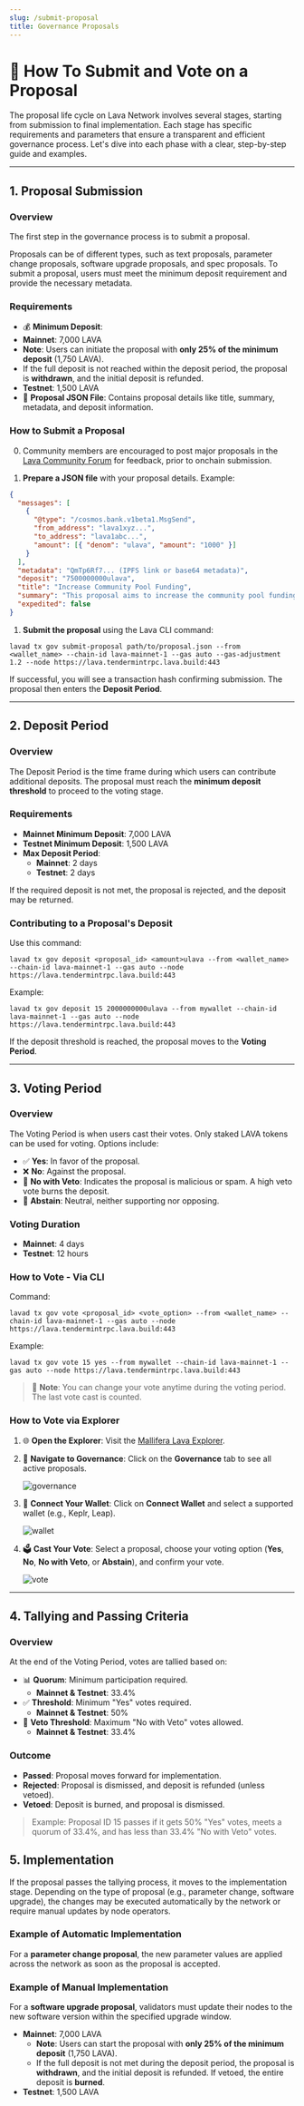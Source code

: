 ```yaml
---
slug: /submit-proposal
title: Governance Proposals
---
```


# 📜 How To Submit and Vote on a Proposal

The proposal life cycle on Lava Network involves several stages, starting from submission to final implementation. Each stage has specific requirements and parameters that ensure a transparent and efficient governance process. Let's dive into each phase with a clear, step-by-step guide and examples.

---

## 1. Proposal Submission

### Overview

The first step in the governance process is to submit a proposal.

Proposals can be of different types, such as text proposals, parameter change proposals, software upgrade proposals, and spec proposals. To submit a proposal, users must meet the minimum deposit requirement and provide the necessary metadata.

### Requirements

- 💰 **Minimum Deposit**:
- **Mainnet**: 7,000 LAVA
- **Note**: Users can initiate the proposal with **only 25% of the minimum deposit** (1,750 LAVA).
- If the full deposit is not reached within the deposit period, the proposal is **withdrawn**, and the initial deposit is refunded.
- **Testnet**: 1,500 LAVA
- 📄 **Proposal JSON File**: Contains proposal details like title, summary, metadata, and deposit information.

### How to Submit a Proposal

0. Community members are encouraged to post major proposals in the [Lava Community Forum](https://community.lavanet.xyz) for feedback, prior to onchain submission. 

1. **Prepare a JSON file** with your proposal details. Example:

```json
{
  "messages": [
    {
      "@type": "/cosmos.bank.v1beta1.MsgSend",
      "from_address": "lava1xyz...",
      "to_address": "lava1abc...",
      "amount": [{ "denom": "ulava", "amount": "1000" }]
    }
  ],
  "metadata": "QmTp6Rf7... (IPFS link or base64 metadata)",
  "deposit": "7500000000ulava",
  "title": "Increase Community Pool Funding",
  "summary": "This proposal aims to increase the community pool funding to support ecosystem projects.",
  "expedited": false
}
```

1. **Submit the proposal** using the Lava CLI command:

```shell
lavad tx gov submit-proposal path/to/proposal.json --from <wallet_name> --chain-id lava-mainnet-1 --gas auto --gas-adjustment 1.2 --node https://lava.tendermintrpc.lava.build:443
```

If successful, you will see a transaction hash confirming submission. The proposal then enters the **Deposit Period**.

---

## 2\. Deposit Period

### Overview

The Deposit Period is the time frame during which users can contribute additional deposits. The proposal must reach the **minimum deposit threshold** to proceed to the voting stage.

### Requirements

- **Mainnet Minimum Deposit**: 7,000 LAVA
- **Testnet Minimum Deposit**: 1,500 LAVA
- **Max Deposit Period**:
  - **Mainnet**: 2 days
  - **Testnet**: 2 days

If the required deposit is not met, the proposal is rejected, and the deposit may be returned.

### Contributing to a Proposal's Deposit

Use this command:

```shell
lavad tx gov deposit <proposal_id> <amount>ulava --from <wallet_name> --chain-id lava-mainnet-1 --gas auto --node https://lava.tendermintrpc.lava.build:443
```

Example:

```shell
lavad tx gov deposit 15 2000000000ulava --from mywallet --chain-id lava-mainnet-1 --gas auto --node https://lava.tendermintrpc.lava.build:443
```

If the deposit threshold is reached, the proposal moves to the **Voting Period**.

---

## 3\. Voting Period

### Overview

The Voting Period is when users cast their votes. Only staked LAVA tokens can be used for voting. Options include:

- ✅ **Yes**: In favor of the proposal.
- ❌ **No**: Against the proposal.
- 🚫 **No with Veto**: Indicates the proposal is malicious or spam. A high veto vote burns the deposit.
- 🤷 **Abstain**: Neutral, neither supporting nor opposing.

### Voting Duration

- **Mainnet**: 4 days
- **Testnet**: 12 hours

### How to Vote - Via CLI

Command:

```shell
lavad tx gov vote <proposal_id> <vote_option> --from <wallet_name> --chain-id lava-mainnet-1 --gas auto --node https://lava.tendermintrpc.lava.build:443
```

Example:

```shell
lavad tx gov vote 15 yes --from mywallet --chain-id lava-mainnet-1 --gas auto --node https://lava.tendermintrpc.lava.build:443
```

> 📌 **Note**: You can change your vote anytime during the voting period. The last vote cast is counted.

### How to Vote via Explorer

1. 🌐 **Open the Explorer**: Visit the [Mallifera Lava Explorer](https://lava-explorer.mellifera.network/lava).
2. 📂 **Navigate to Governance**: Click on the **Governance** tab to see all active proposals.

   ![governance](/img/governance/governance.png)

3. 🔗 **Connect Your Wallet**: Click on **Connect Wallet** and select a supported wallet (e.g., Keplr, Leap).

   ![wallet](/img/governance/wallet.png)

4. 🗳️ **Cast Your Vote**: Select a proposal, choose your voting option (**Yes**, **No**, **No with Veto**, or **Abstain**), and confirm your vote.

   ![vote](/img/governance/vote.png)

---

## 4\. Tallying and Passing Criteria

### Overview

At the end of the Voting Period, votes are tallied based on:

- 📊 **Quorum**: Minimum participation required.
  - **Mainnet & Testnet**: 33.4%
- ✅ **Threshold**: Minimum "Yes" votes required.
  - **Mainnet & Testnet**: 50%
- 🚫 **Veto Threshold**: Maximum "No with Veto" votes allowed.
  - **Mainnet & Testnet**: 33.4%

### Outcome

- **Passed**: Proposal moves forward for implementation.
- **Rejected**: Proposal is dismissed, and deposit is refunded (unless vetoed).
- **Vetoed**: Deposit is burned, and proposal is dismissed.

> Example: Proposal ID 15 passes if it gets 50% "Yes" votes, meets a quorum of 33.4%, and has less than 33.4% "No with Veto" votes.

## 5. Implementation

If the proposal passes the tallying process, it moves to the implementation stage. Depending on the type of proposal (e.g., parameter change, software upgrade), the changes may be executed automatically by the network or require manual updates by node operators.

### Example of Automatic Implementation

For a **parameter change proposal**, the new parameter values are applied across the network as soon as the proposal is accepted.

### Example of Manual Implementation

For a **software upgrade proposal**, validators must update their nodes to the new software version within the specified upgrade window.

- **Mainnet**: 7,000 LAVA
  - **Note**: Users can start the proposal with **only 25% of the minimum deposit** (1,750 LAVA).
  - If the full deposit is not met during the deposit period, the proposal is **withdrawn**, and the initial deposit is refunded. If vetoed, the entire deposit is **burned**.
- **Testnet**: 1,500 LAVA
